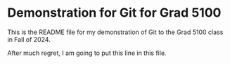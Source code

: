 # Demonstration for Git for Grad 5100

This is the README file for my demonstration of Git to the Grad 5100 class in 
Fall of 2024. 

After much regret, I am going to put this line in this file. 

